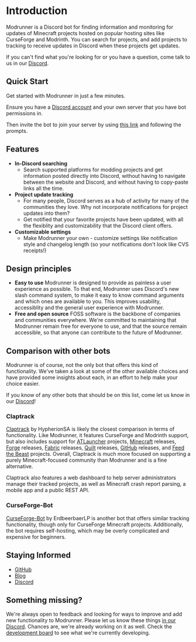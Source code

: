 # Introduction

Modrunner is a Discord bot for finding information and monitoring for updates of Minecraft projects hosted on popular hosting sites like CurseForge and Modrinth.
You can search for projects, and add projects to tracking to receive updates in Discord when these projects get updates.

If you can't find what you're looking for or you have a question, come talk to us in our [Discord](https://discord.gg/fm88jhzEbt).

## Quick Start

Get started with Modrunner in just a few minutes.

Ensure you have a [Discord account](https://discord.com/login) and your own server that you have bot permissions in.

Then invite the bot to join your server by using
[this link](https://discord.com/api/oauth2/authorize?client_id=978413985722404924&permissions=2048&scope=bot%20applications.commands) and following the prompts.

## Features

- **In-Discord searching**
  - Search supported platforms for modding projects and get information posted directly into Discord, without having to navigate between the website
    and Discord, and without having to copy-paste links all the time.
- **Project update tracking**
  - For many people, Discord serves as a hub of activity for many of the communities they love. Why not incorporate notifications for project updates into them?
  - Get notified that your favorite projects have been updated, with all the flexiblity and customizability that the Discord client offers.
- **Customizable settings**
  - Make Modrunner your own - customize settings like notification style and changelog length (so your notifications don't look like CVS receipts!)

## Design principles

- **Easy to use** Modrunner is designed to provide as painless a user experience as possible. To that end, Modrunner uses Discord's new slash command system, to make it easy to know command arguments and which ones are available to you. This improves usability,
  accessiblity and the general user experience with Modrunner.
- **Free and open source** FOSS software is the backbone of companies and communities everywhere. We're committed to maintaining that Modrunner remain free for everyone to
  use, and that the source remain accessible, so that anyone can contribute to the future of Modrunner.

## Comparison with other bots

Modrunner is of course, not the only bot that offers this kind of functionality. We've taken a look at some of the other available choices and have provided some
insights about each, in an effort to help make your choice easier.

If you know of any other bots that should be on this list, come let us know in our [Discord](https://discord.gg/fm88jhzEbt)!

### Claptrack

[Claptrack](https://claptrack.com/) by HypherionSA is likely the closest comparison in terms of functionality. Like Modrunner, it features CurseForge and Modrinth
support, but also includes support for [ATLauncher](https://atlauncher.com/) projects, [Minecraft](https://www.minecraft.net/) releases,
[Forge](https://files.minecraftforge.net) releases, [Fabric](https://fabricmc.net/) releases, [Quilt](https://quiltmc.org/) releases, [GitHub](https://github.com/)
releases, and [Feed the Beast](https://www.feed-the-beast.com/) projects. Overall, Claptrack is much more focused on supporting a purely Minecraft-focused community
than Modrunner and is a fine alternative.

Claptrack also features a web dashboard to help server administrators manage their tracked projects, as well as Minecraft crash report parsing, a mobile app and a public REST API.

### CurseForge-Bot

[CurseForge-Bot](https://github.com/ErdbeerbaerLP/Curseforge-Bot) by ErdbeerbaerLP is another bot that offers similar tracking functionality, though only for
CurseForge Minecraft projects. Additionally, the bot requires self-hosting, which may be overly complicated and expensive for beginners.

## Staying Informed

- [GitHub](https://github.com/smcmo/modrunner-bot)
- [Blog](../../blog)
- [Discord](https://discord.gg/fm88jhzEbt)

## Something missing?

We're always open to feedback and looking for ways to improve and add new functionality to Modrunner. Please let us know these things
[in our Discord](https://discord.gg/fm88jhzEbt). Chances are, we're already working on it as well. Check the
[development board](https://github.com/users/smcmo/projects/9) to see what we're currently developing.
